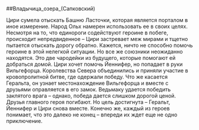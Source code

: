 ##Владычица_озера_(Сапковский)

Цири сумела отыскать Башню Ласточки, которая является порталом в иное измерение. Народ Ольх намерен использовать ее в своих целях. Несмотря на то, что единороги содействуют героине в побеге, происходит непредвиденное – Цири застревает меж мирами и тщетно пытается отыскать дорогу обратно.
Кажется, ничто не способно помочь героине в этой нелегкой ситуации. Но все же союзники неожиданно находятся. Это две чародейки из будущего, которые помогают ей добраться домой. Цири хочет помочь Йеннифер, но попадает в руки Вильгефорца.
Королевства Севера объединились и приняли участие в кровопролитной битве, где одержали победу.
Что же касается Геральта, он узнает местонахождение Вильгефорца и вместе с друзьями оправляется в его замок. Ведьмаку удается победить заклятого врага – однако, победа дается слишком дорогой ценой. Друзья главного героя погибают.
Но цель достигнута – Геральт, Йеннифер и Цири снова вместе. Конечно же, каждый из героев понимает, что это далеко не конец – впереди их ждет еще не одно приключение.

